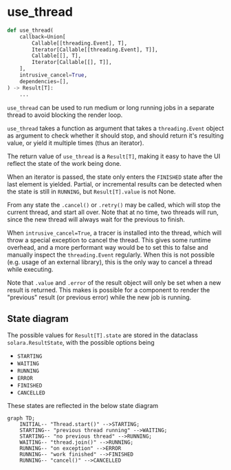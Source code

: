 # use_thread

```python
def use_thread(
    callback=Union[
        Callable[[threading.Event], T],
        Iterator[Callable[[threading.Event], T]],
        Callable[[], T],
        Iterator[Callable[[], T]],
    ],
    intrusive_cancel=True,
    dependencies=[],
) -> Result[T]:
    ...
```

`use_thread` can be used to run medium or long running jobs in a separate thread to avoid blocking the render loop.

`use_thread` takes a function as argument that takes a `threading.Event` object as argument to check whether it should stop,
and should return it's resulting value, or yield it multiple times (thus an iterator).

The return value of `use_thread` is a `Result[T]`, making it easy to have the UI reflect the state of the work being done.

When an iterator is passed, the state only enters the `FINISHED` state after the last element is yielded. Partial, or incremental results can be detected when the state is still in `RUNNING`, but `Result[T].value` is not None.



From any state the `.cancel()` or `.retry()` may be called, which will stop the current thread, and start all over.
Note that at no time, two threads will run, since the new thread will always wait for the previous to finish.

When `intrusive_cancel=True`, a tracer is installed into the thread, which will throw a special exception to cancel the thread. This gives some runtime overhead, and a more performant way would be to set this to false and manually inspect the `threading.Event` regularly. When this is not possible (e.g. usage of an external library), this is the only way to cancel a thread while executing.


Note that `.value` and `.error` of the result object will only be set when a new result is returned. This makes is possible for a component to render the "previous" result (or previous error) while the new job is running.

## State diagram

The possible values for `Result[T].state` are stored in the dataclass `solara.ResultState`, with the possible options being

* `STARTING`
* `WAITING`
* `RUNNING`
* `ERROR`
* `FINISHED`
* `CANCELLED`

These states are reflected in the below state diagram

```mermaid
graph TD;
    INITIAL-- "Thread.start()" -->STARTING;
    STARTING-- "previous thread running" -->WAITING;
    STARTING-- "no previous thread" -->RUNNING;
    WAITING-- "thread.join()" -->RUNNING;
    RUNNING-- "on exception" -->ERROR
    RUNNING-- "work finished" -->FINISHED
    RUNNING-- "cancel()" -->CANCELLED
```
